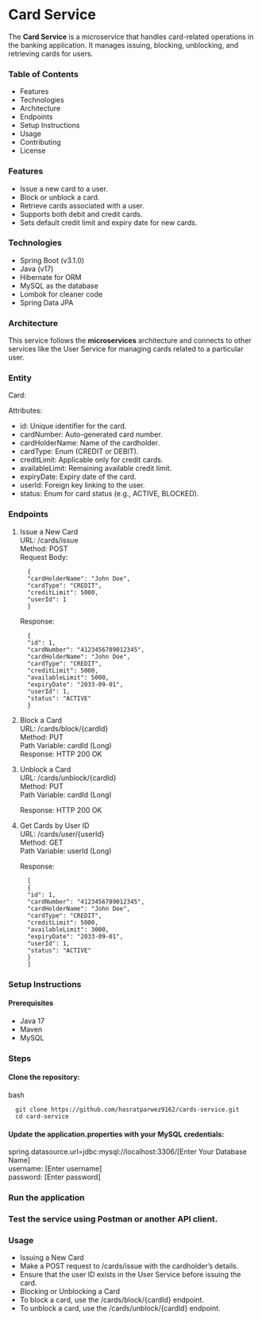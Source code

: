 # Card Service

The **Card Service** is a microservice that handles card-related operations in the banking application. It manages issuing, blocking, unblocking, and retrieving cards for users.

### Table of Contents

* Features
* Technologies
* Architecture
* Endpoints
* Setup Instructions
* Usage
* Contributing
* License

### Features

* Issue a new card to a user.
* Block or unblock a card.
* Retrieve cards associated with a user.
* Supports both debit and credit cards.
* Sets default credit limit and expiry date for new cards.

### Technologies

* Spring Boot (v3.1.0)
* Java (v17)
* Hibernate for ORM
* MySQL as the database
* Lombok for cleaner code
* Spring Data JPA

[//]: # (* JUnit for testing)

### Architecture

This service follows the **microservices** architecture and connects to other services like the User Service for managing cards related to a particular user.

### Entity

Card:

Attributes:
* id: Unique identifier for the card.
* cardNumber: Auto-generated card number.
* cardHolderName: Name of the cardholder.
* cardType: Enum (CREDIT or DEBIT).
* creditLimit: Applicable only for credit cards.
* availableLimit: Remaining available credit limit.
* expiryDate: Expiry date of the card.
* userId: Foreign key linking to the user.
* status: Enum for card status (e.g., ACTIVE, BLOCKED).

### Endpoints

1. Issue a New Card <br>
      URL: /cards/issue <br>
      Method: POST <br>
      Request Body:

         {
         "cardHolderName": "John Doe",
         "cardType": "CREDIT",
         "creditLimit": 5000,
         "userId": 1
         }
   Response:

         {
         "id": 1,
         "cardNumber": "4123456789012345",
         "cardHolderName": "John Doe",
         "cardType": "CREDIT",
         "creditLimit": 5000,
         "availableLimit": 5000,
         "expiryDate": "2033-09-01",
         "userId": 1,
         "status": "ACTIVE"
         }
2. Block a Card <br>
      URL: /cards/block/{cardId} <br>
      Method: PUT <br>
      Path Variable: cardId (Long) <br>
      Response: HTTP 200 OK<br>

3. Unblock a Card<br>
   URL: /cards/unblock/{cardId}<br>
   Method: PUT<br>
   Path Variable: cardId (Long)<br>

   Response: HTTP 200 OK

4. Get Cards by User ID <br>
   URL: /cards/user/{userId} <br>
   Method: GET <br>
   Path Variable: userId (Long) <br>

   Response:

         [
         {
         "id": 1,
         "cardNumber": "4123456789012345",
         "cardHolderName": "John Doe",
         "cardType": "CREDIT",
         "creditLimit": 5000,
         "availableLimit": 3000,
         "expiryDate": "2033-09-01",
         "userId": 1,
         "status": "ACTIVE"
         }
         ]
### Setup Instructions
   #### Prerequisites
   * Java 17
   * Maven
   * MySQL
### Steps
   #### Clone the repository:

bash

      git clone https://github.com/hasratparwez9162/cards-service.git
      cd card-service
#### Update the application.properties with your MySQL credentials:
spring.datasource.url=jdbc:mysql://localhost:3306/[Enter Your Database Name] <br>
username: [Enter username] <br>
password: [Enter password]

### Run the application



### Test the service using Postman or another API client.

### Usage
* Issuing a New Card <br>
* Make a POST request to /cards/issue with the cardholder’s details. <br>
* Ensure that the user ID exists in the User Service before issuing the card. <br>
* Blocking or Unblocking a Card <br>
* To block a card, use the /cards/block/{cardId} endpoint. <br>
* To unblock a card, use the /cards/unblock/{cardId} endpoint. <br>

